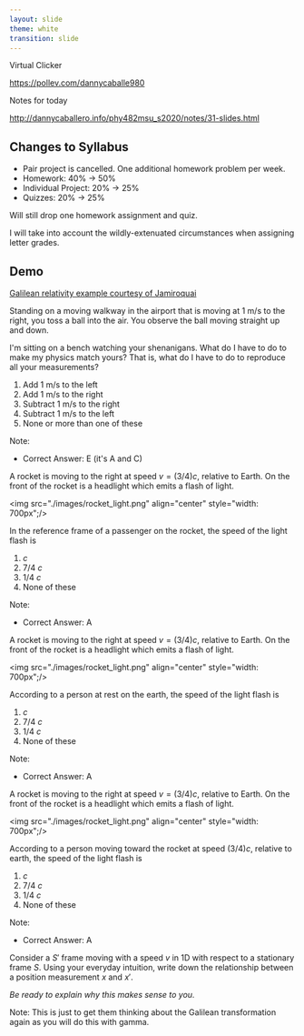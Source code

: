 ```yaml
---
layout: slide
theme: white
transition: slide
---
```


<section data-markdown>

Virtual Clicker

https://pollev.com/dannycaballe980

Notes for today

http://dannycaballero.info/phy482msu_s2020/notes/31-slides.html

</section>

<section data-markdown>

## Changes to Syllabus
* Pair project is cancelled. One additional homework problem per week.
* Homework: 40% -> 50%
* Individual Project: 20% -> 25%
* Quizzes: 20% -> 25%

Will still drop one homework assignment and quiz.

I will take into account the wildly-extenuated circumstances when assigning letter grades.

</section>

<section data-markdown>

## Demo

[Galilean relativity example courtesy of Jamiroquai](https://www.youtube.com/watch?v=4JkIs37a2JE)

</section>

<section data-markdown>

Standing on a moving walkway in the airport that is moving at 1 m/s to the right, you toss a ball into the air. You observe the ball moving straight up and down.

I'm sitting on a bench watching your shenanigans. What do I have to do to make my physics match yours? That is, what do I have to do to reproduce all your measurements?

1. Add 1 m/s to the left
2. Add 1 m/s to the right
3. Subtract 1 m/s to the right
4. Subtract 1 m/s to the left
5. None or more than one of these

Note:
* Correct Answer: E (it's A and C)

</section>

<section data-markdown>

A rocket is moving to the right at speed $v = (3/4)c$, relative to Earth.  On the  front of the rocket is a headlight which emits a flash of light.

<img src="./images/rocket_light.png" align="center" style="width: 700px";/>

In the reference frame of a passenger on the rocket, the speed of the light flash is

1. $c$
2. 7/4 $c$
3. 1/4 $c$
4. None of these

Note:
* Correct Answer: A

</section>

<section data-markdown>

A rocket is moving to the right at speed $v = (3/4)c$, relative to Earth.  On the  front of the rocket is a headlight which emits a flash of light.

<img src="./images/rocket_light.png" align="center" style="width: 700px";/>

According to a person at rest on the earth, the speed of the light flash is

1. $c$
2. 7/4 $c$
3. 1/4 $c$
4. None of these

Note:
* Correct Answer: A

</section>

<section data-markdown>

A rocket is moving to the right at speed $v = (3/4)c$, relative to Earth.  On the  front of the rocket is a headlight which emits a flash of light.

<img src="./images/rocket_light.png" align="center" style="width: 700px";/>

According to a person moving toward the rocket at speed $(3/4)c$, relative to earth, the speed of the light flash is

1. $c$
2. 7/4 $c$
3. 1/4 $c$
4. None of these

Note:
* Correct Answer: A

</section>


<section data-markdown>

Consider a $S'$ frame moving with a speed $v$ in 1D with respect to a stationary frame $S$. Using your everyday intuition, write down the relationship between a position measurement $x$ and $x'$.

*Be ready to explain why this makes sense to you.*

Note:
This is just to get them thinking about the Galilean transformation again as you will do this with gamma.

</section>
